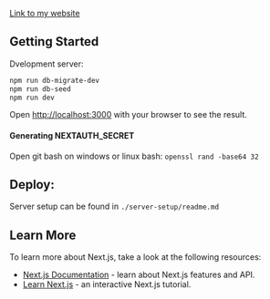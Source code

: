 [Link to my website](https://saskia.tech/)

## Getting Started

Dvelopment server:

```bash
npm run db-migrate-dev
npm run db-seed
npm run dev
```

Open [http://localhost:3000](http://localhost:3000) with your browser to see the result.

#### Generating NEXTAUTH_SECRET

Open git bash on windows or linux bash:
`openssl rand -base64 32`

## Deploy:

Server setup can be found in `./server-setup/readme.md`

## Learn More

To learn more about Next.js, take a look at the following resources:

-   [Next.js Documentation](https://nextjs.org/docs) - learn about Next.js features and API.
-   [Learn Next.js](https://nextjs.org/learn) - an interactive Next.js tutorial.

